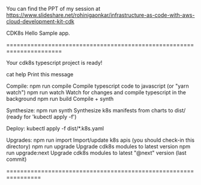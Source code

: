 You can find the PPT of my session at https://www.slideshare.net/rohinigaonkar/infrastructure-as-code-with-aws-cloud-development-kit-cdk

CDK8s Hello Sample app.

======================================================================

Your cdk8s typescript project is ready!

cat help Print this message

Compile: npm run compile Compile typescript code to javascript (or "yarn watch") npm run watch Watch for changes and compile typescript in the background npm run build Compile + synth

Synthesize: npm run synth Synthesize k8s manifests from charts to dist/ (ready for 'kubectl apply -f')

Deploy: kubectl apply -f dist/*.k8s.yaml

Upgrades: npm run import Import/update k8s apis (you should check-in this directory) npm run upgrade Upgrade cdk8s modules to latest version npm run upgrade:next Upgrade cdk8s modules to latest "@next" version (last commit)

================================================================